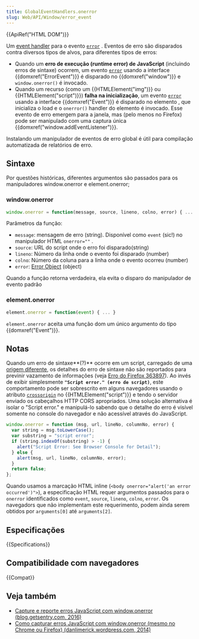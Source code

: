```yaml
---
title: GlobalEventHandlers.onerror
slug: Web/API/Window/error_event
---
```


{{ApiRef("HTML DOM")}}

Um [event handler](/pt-BR/docs/Web/Guide/Events/Event_handlers) para o evento [`error`](/pt-BR/docs/Web/Events/error) . Eventos de erro são disparados contra diversos tipos de alvos, para diferentes tipos de erros:

- Quando um **erro de execução (runtime error) de JavaScript** (incluindo erros de sintaxe) ocorrem, um evento [`error`](/pt-BR/docs/Web/Events/error) usando a interface {{domxref("ErrorEvent")}} é disparado no {{domxref("window")}} e `window.onerror()` é invocado.
- Quando um recurso (como um {{HTMLElement("img")}} ou {{HTMLElement("script")}}) **falha na inicialização**, um evento [`error`](/pt-BR/docs/Web/Events/error) usando a interface {{domxref("Event")}} é disparado no elemento , que inicializa o load e o `onerror()` handler do elemento é invocado. Esse evento de erro emergem para a janela, mas (pelo menos no Firefox) pode ser manipulado com uma captura única {{domxref("window.addEventListener")}}.

Instalando um manipulador de eventos de erro global é útil para compilação automatizada de relatórios de erro.

## Sintaxe

Por questões históricas, diferentes argumentos são passados para os manipuladores window\.onerror e element.onerror;

### window\.onerror

```js
window.onerror = function(message, source, lineno, colno, error) { ... }
```

Parâmetros da função:

- `message`: mensagem de erro (string). Disponível como `event` (sic!) no manipulador HTML `onerror=""` .
- `source`: URL do script onde o erro foi disparado(string)
- `lineno`: Número da linha onde o evento foi disparado (number)
- `colno`: Número da coluna para a linha onde o evento ocorreu (number)
- `error`: [Error Object](/pt-BR/docs/Web/JavaScript/Reference/Global_Objects/Error) (object)

Quando a função retorna verdadeira, ela evita o disparo do manipulador de evento padrão

### element.onerror

```js
element.onerror = function(event) { ... }
```

`element.onerror` aceita uma função dom um único argumento do tipo {{domxref("Event")}}.

## Notas

Quando um erro de sintaxe**(?)** ocorre em um script, carregado de uma [origem diferente](/pt-BR/docs/Web/Security/Same-origin_policy), os detalhes do erro de sintaxe não são reportados para previnir vazamento de informações (veja [Erro do Firefox 363897](https://bugzil.la/363897)). Ao invés de exibir simplesmente **`"Script error." (erro de script)`**, este comportamento pode ser sobrescrito em alguns navegadores usando o atributo [`crossorigin`](/pt-BR/docs/Web/HTML/Element/script#crossorigin) no {{HTMLElement("script")}} e tendo o servidor enviado os cabeçalhos HTTP CORS apropriados. Uma solução alternativa é isolar o "Script error." e manipulá-lo sabendo que o detalhe do erro é visível somente no console do navegador e não acessível através do JavaScript.

```js
window.onerror = function (msg, url, lineNo, columnNo, error) {
  var string = msg.toLowerCase();
  var substring = "script error";
  if (string.indexOf(substring) > -1) {
    alert("Script Error: See Browser Console for Detail");
  } else {
    alert(msg, url, lineNo, columnNo, error);
  }
  return false;
};
```

Quando usamos a marcação HTML inline (`<body onerror="alert('an error occurred')">`), a especificação HTML requer argumentos passados para o `onerror` identificados como `event`, `source`, `lineno`, `colno`, `error`. Os navegadors que não implementam este requerimento, podem ainda serem obtidos por `arguments[0]` até `arguments[2]`.

## Especificações

{{Specifications}}

## Compatibilidade com navegadores

{{Compat}}

## Veja também

- [Capture e reporte erros JavaScript com window.onerror (blog.getsentry.com, 2016)](http://blog.getsentry.com/2016/01/04/client-javascript-reporting-window-onerror.html)
- [Como capturar erros JavaScript com window.onerror (mesmo no Chrome ou Firefox) (danlimerick.wordpress.com, 2014)](https://danlimerick.wordpress.com/2014/01/18/how-to-catch-javascript-errors-with-window-onerror-even-on-chrome-and-firefox/)
